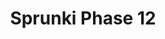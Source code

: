 ---
slug: sprunki-phase-12-1965
title: Sprunki Phase 12
description: "Sprunki Phase 12 is an exciting online game. Play for free directly in your browser!"
icon: /images/popular_mods/Sprunki Phase 12.png
url: https://wowtbc.net/sprunkin/phase12/index.html
previewImage: /images/popular_mods/Sprunki Phase 12.png
type: popular mods

# SEO配置
seo:
  title: "Sprunki Phase 12 - Play Free Online Game | Fun Browser Games"
  description: "Sprunki Phase 12 - Play this fun online game for free in your browser. No download required!"
  ogImage: "/images/popular_mods/Sprunki Phase 12.png"
  keywords: "sprunki-phase-12-1965, online game, browser game, free game, popular mods game, play online"

videoUrls:
  - https://www.youtube.com/embed/example1
  - https://www.youtube.com/embed/example2

whyPlay:
  title: "Why Play Sprunki Phase 12?"
  items:
    - "Immersive Gameplay: Sprunki Phase 12 offers an engaging and immersive gaming experience that will keep you entertained for hours"
    - "Challenging Levels: Test your skills with increasingly difficult challenges and obstacles"
    - "Beautiful Graphics: Enjoy stunning visuals and smooth animations that bring the game world to life"
    - "Regular Updates: New content and features are added regularly to keep the game fresh and exciting"
    - "Free to Play: Experience all the fun without spending a penny"
    - "Community Features: Connect with other players, share strategies, and compete for high scores"
    - "Cross-Platform: Play on any device with a web browser, no downloads required"

features:
  title: "Key Features of Sprunki Phase 12"
  image: "/images/popular_mods/Sprunki Phase 12.png"
  items:
    - "Intuitive Controls: Easy to learn controls make Sprunki Phase 12 accessible for players of all skill levels"
    - "Multiple Game Modes: Enjoy various gameplay options that provide different challenges and experiences"
    - "Character Customization: Personalize your gaming experience with unique characters and items"
    - "Achievement System: Complete special tasks to earn rewards and recognition"
    - "Leaderboards: Compete with players worldwide and see who can achieve the highest scores"

characteristics:
  title: "Game Characteristics"
  image: "/images/popular_mods/Sprunki Phase 12.png"
  items:
    - "Genre: Popular mods game with elements of strategy and skill"
    - "Difficulty: Suitable for both casual gamers and those seeking a challenge"
    - "Play Time: Quick sessions or extended gameplay, depending on your preference"
    - "Art Style: Vibrant and engaging visuals that enhance the gaming experience"
    - "Sound Design: Immersive audio that complements the gameplay perfectly"

info: "Sprunki Phase 12 is an exciting online game that offers players a unique and engaging gaming experience. With its intuitive controls, stunning visuals, and challenging gameplay, Sprunki Phase 12 provides hours of entertainment for players of all ages and skill levels. Whether you're looking for a quick gaming session during a break or an extended play session, Sprunki Phase 12 delivers an immersive experience that will keep you coming back for more. The game features multiple levels of increasing difficulty, ensuring that players are constantly challenged as they progress. With regular updates adding new content and features, Sprunki Phase 12 remains fresh and exciting, providing endless entertainment options for its growing community of players."

howToPlayIntro: "Welcome to Sprunki Phase 12! This guide will walk you through the basics and help you master the game. Whether you're a beginner or looking to improve your skills, these tips and instructions will enhance your gaming experience."

howToPlaySteps:
  - title: "Getting Started"
    description: "Begin your Sprunki Phase 12 adventure by familiarizing yourself with the controls. Use your keyboard or mouse to navigate through the game interface. The tutorial will guide you through the basic mechanics and help you understand the objectives."
  - title: "Understanding the Objectives"
    description: "In Sprunki Phase 12, your main goal is to progress through levels by completing specific objectives. Each level presents unique challenges that require different strategies and approaches."
  - title: "Mastering the Controls"
    description: "Practice using the controls to improve your precision and reaction time. Sprunki Phase 12 requires quick reflexes and strategic thinking to overcome obstacles and defeat opponents."
  - title: "Utilizing Power-ups"
    description: "Collect power-ups throughout the game to enhance your abilities and overcome difficult challenges. Each power-up offers unique advantages that can be crucial for success."
  - title: "Developing Strategies"
    description: "As you progress in Sprunki Phase 12, develop effective strategies for different scenarios. Analyze patterns, anticipate challenges, and adapt your approach to maximize your performance."

faq:
  title: "Frequently Asked Questions about Sprunki Phase 12"
  items:
    - question: "Is Sprunki Phase 12 free to play?"
      answer: "Yes, Sprunki Phase 12 is completely free to play directly in your web browser. No downloads or purchases are required to enjoy the full game experience."
    - question: "Can I play Sprunki Phase 12 on mobile devices?"
      answer: "Yes, Sprunki Phase 12 is optimized for both desktop and mobile play. You can enjoy the game on any device with a web browser and internet connection."
    - question: "Are there any in-game purchases?"
      answer: "While Sprunki Phase 12 is free to play, there may be optional in-game purchases available for cosmetic items or additional features that don't affect core gameplay."
    - question: "How often is Sprunki Phase 12 updated?"
      answer: "The developers regularly update Sprunki Phase 12 with new content, features, and improvements based on player feedback and game performance."
    - question: "Can I play Sprunki Phase 12 offline?"
      answer: "Currently, Sprunki Phase 12 requires an internet connection to play as it's a browser-based online game."
    - question: "Is Sprunki Phase 12 suitable for children?"
      answer: "Yes, Sprunki Phase 12 is designed to be family-friendly and suitable for players of all ages."
    - question: "How do I report bugs or issues?"
      answer: "If you encounter any problems while playing Sprunki Phase 12, you can report them through the game's support page or contact the developers directly through their website."
    - question: "Still Have Questions?"
      answer: "If you have additional questions about Sprunki Phase 12 that aren't covered in this FAQ, please visit our support center or contact our customer service team for assistance."
---